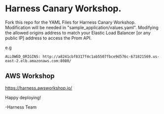 # Harness Canary Workshop.

Fork this repo for the YAML Files for Harness Canary Workshop.
Modification will be needed in "sample_application/values.yaml". Modifying the allowed origins address
to match your Elastic Load Balancer [or any public IP] address to access the Prom API. 

e.g

```ALLOWED_ORIGINS: http://a8241cbf8317f4c1ab5507fbce9d576c-671821569.us-east-2.elb.amazonaws.com:8080/```

## AWS Workshop
https://harness.awsworkshop.io/

Happy deploying!

-Harness Team
